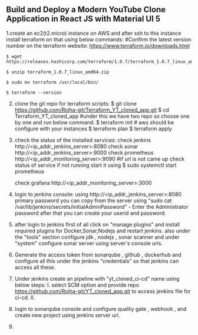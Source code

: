 ## Build and Deploy a Modern YouTube Clone Application in React JS with Material UI 5
1.create an ec2(t2.micro) instance on AWS and after ssh to this instance install terraform on that using below commands:
    #Confirm the latest version number on the terraform website:
    https://www.terraform.io/downloads.html
    
    $ wget https://releases.hashicorp.com/terraform/1.0.7/terraform_1.0.7_linux_amd64.zip
    
    $ unzip terraform_1.0.7_linux_amd64.zip
    
    $ sudo mv terraform /usr/local/bin/
    
    $ terraform --version


2. clone the git repo for terraform scripts:
    $ git clone https://github.com/Rojha-git/Terraform_YT_cloned_app.git
    $ cd Terraform_YT_cloned_app #under this we have two repo so choose one by one and run below command. 
    $ terraform init          # aws should be configure with your instances
    $ terraform plan
    $ terraform apply
    
3. check the status of the installed services:
   check jenkins http://<ip_addr_jenkins_server>:8080
   check sonar http://<ip_addr_jenkins_server>:9000
   check prometheus http://<ip_addr_monitoring_server>:9090  #if url is not came up check status of service if not running start it using $ sudo systemctl start prometheus

   check grafana http://<ip_addr_monitoring_server>:3000

4. login to jenkins console:
   using http://<ip_addr_jenkins_server>:8080
   primary password you can copy from the server using "sudo cat /var/lib/jenkins/secrets/initialAdminPassword" - Enter the Administrator password
   after that you can create your userid and password.

5. after login to jenkins first of all click on "manage plugins" and install required plugins for Docker,Sonar,Nodejs and restart jenkins.
   also under the "tools" section configure jdk , nodejs , sonar scanner and under "system"  configure sonar server using server's console urls.

6. Generate the access token from sonarqube , github , dockerhub and configure all this under the jenkins "credentials" so that jenkins can access all these.
7. Under jenkins create an pipeline with "yt_cloned_ci-cd" name using below steps:
   I.   select SCM option and provide repo https://github.com/Rojha-git/YT_cloned_app.git to access jenkins file for ci-cd.
   II.

8. login to sonarqube console and configure quality gate , webhook , and create new project using jenkins server url.
9. 
       
   

   





   
   


   
   
  
